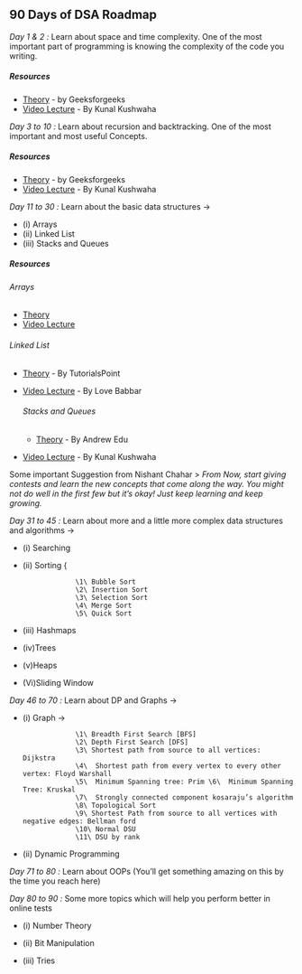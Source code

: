 ## 90 Days of DSA Roadmap 

*Day 1 & 2 :*  Learn about space and time complexity. One of the most important part of programming is knowing the complexity of the code you writing.
##### Resources
- [Theory](https://www.geeksforgeeks.org/time-complexity-and-space-complexity/) - by Geeksforgeeks
- [Video Lecture](https://www.youtube.com/watch?v=mV3wrLBbuuE) - By Kunal Kushwaha

*Day 3 to 10 :* Learn about recursion and backtracking. One of the most important and most useful
Concepts. 
##### Resources
- [Theory](https://www.geeksforgeeks.org/introduction-to-backtracking-data-structure-and-algorithm-tutorials/#:~:text=Difference%20between%20Recursion%20and%20Backtracking,best%20result%20for%20the%20problem.) - by Geeksforgeeks
- [Video Lecture](https://www.youtube.com/playlist?list=PL9gnSGHSqcnp39cTyB1dTZ2pJ04Xmdrod) - By Kunal Kushwaha

*Day 11 to 30 :*  Learn about the basic data structures ->  

* (i) Arrays 
* (ii) Linked List 
* (iii) Stacks and Queues

##### Resources
 ###### Arrays 
- [Theory](https://www.geeksforgeeks.org/introduction-to-backtracking-data-structure-and-algorithm-tutorials/#:~:text=Difference%20between%20Recursion%20and%20Backtracking,best%20result%20for%20the%20problem.)
- [Video Lecture](https://www.youtube.com/playlist?list=PL9gnSGHSqcnp39cTyB1dTZ2pJ04Xmdrod)
 ###### Linked List 
 - [Theory](https://www.tutorialspoint.com/data_structures_algorithms/linked_list_algorithms.htm#:~:text=A%20linked%20list%20is%20a,used%20data%20structure%20after%20array.) - By TutorialsPoint
- [Video Lecture](https://www.youtube.com/playlist?list=PLDzeHZWIZsTr54_TH_NK4ibFojS4mmQA6) - By Love Babbar
 
  ###### Stacks and Queues
  - [Theory](https://www.andrew.cmu.edu/course/15-121/lectures/Stacks%20and%20Queues/Stacks%20and%20Queues.html) - By Andrew Edu
- [Video Lecture](https://www.youtube.com/watch?v=rHQI4mrJ3cg) - By Kunal Kushwaha


Some important Suggestion from Nishant Chahar > *From Now, start giving contests and learn the new concepts that come along the way.
                         You might not do well in the first few but it’s okay! Just keep learning and keep growing.*

*Day 31 to 45 :* Learn about more and a little more complex data structures and algorithms ->

* (i) Searching

* (ii) Sorting { 

                   \1\ Bubble Sort
                   \2\ Insertion Sort
                   \3\ Selection Sort
                   \4\ Merge Sort
                   \5\ Quick Sort
                   
* (iii) Hashmaps

* (iv)Trees 

* (v)Heaps 

* (Vi)Sliding Window

*Day 46 to 70 :*  Learn about DP and Graphs ->  

* (i) Graph -> 


                   \1\ Breadth First Search [BFS]  
                   \2\ Depth First Search [DFS] 
                   \3\ Shortest path from source to all vertices: Dijkstra 
                   \4\  Shortest path from every vertex to every other vertex: Floyd Warshall 
                   \5\  Minimum Spanning tree: Prim \6\  Minimum Spanning Tree: Kruskal  
                   \7\  Strongly connected component kosaraju’s algorithm 
                   \8\ Topological Sort  
                   \9\ Shortest Path from source to all vertices with negative edges: Bellman ford   
                   \10\ Normal DSU   
                   \11\ DSU by rank


* (ii) Dynamic Programming 



*Day 71 to 80 :*  Learn about OOPs (You’ll get something amazing on this by the time you reach here)


*Day 80 to 90 :*  Some more topics which will help you perform better in online tests 

* (i) Number Theory 

* (ii) Bit Manipulation

* (iii) Tries<br>


